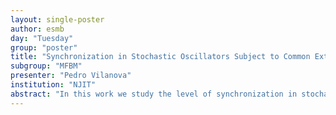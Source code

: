 ```yaml
---
layout: single-poster
author: esmb
day: "Tuesday"
group: "poster"
title: "Synchronization in Stochastic Oscillators Subject to Common Extrinsic Noise"
subgroup: "MFBM"
presenter: "Pedro Vilanova"
institution: "NJIT"
abstract: "In this work we study the level of synchronization in stochastic biochemical reaction networks that support stable mean-field limit cycles and are subject to common external switching noise. Synchronization in stochastic limit cycle oscillators due to common noise is usually demonstrated by applying Ito's Lemma to the logarithm of the phase difference. However, this argument cannot be straightforwardly extended to our case because of its discrete state space. Assuming the intrinsic and extrinsic noise operate at different time-scales, we prove that the average level of synchronization is of order of the rate of the intrinsic noise (inversely proportional to the system volume) times the square of the switching rate of the external noise. Moreover, we show in numerical experiments the approximate asymptotic value of the synchronization level by applying this result to classical oscillators found in the literature. Joint work with James MacLaurin."
---
```

